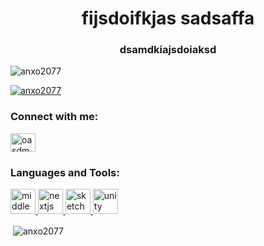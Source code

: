 <h1 align="center">fijsdoifkjas sadsaffa</h1>
<h3 align="center">dsamdkiajsdoiaksd</h3>

<p align="left"> <img src="https://komarev.com/ghpvc/?username=anxo2077&label=Profile%20views&color=0e75b6&style=flat" alt="anxo2077" /> </p>

<p align="left"> <a href="https://github.com/ryo-ma/github-profile-trophy"><img src="https://github-profile-trophy.vercel.app/?username=anxo2077" alt="anxo2077" /></a> </p>

<h3 align="left">Connect with me:</h3>
<p align="left">
<a href="https://instagram.com/oasdmosak" target="blank"><img align="center" src="https://raw.githubusercontent.com/rahuldkjain/github-profile-readme-generator/master/src/images/icons/Social/instagram.svg" alt="oasdmosak" height="30" width="40" /></a>
</p>

<h3 align="left">Languages and Tools:</h3>
<p align="left"> <a href="https://middlemanapp.com/" target="_blank" rel="noreferrer"> <img src="https://raw.githubusercontent.com/leungwensen/svg-icon/b84b3f3a3da329b7c1d02346865f8e98beb05413/dist/svg/logos/middleman.svg" alt="middleman" width="40" height="40"/> </a> <a href="https://nextjs.org/" target="_blank" rel="noreferrer"> <img src="https://cdn.worldvectorlogo.com/logos/nextjs-2.svg" alt="nextjs" width="40" height="40"/> </a> <a href="https://www.sketch.com/" target="_blank" rel="noreferrer"> <img src="https://www.vectorlogo.zone/logos/sketchapp/sketchapp-icon.svg" alt="sketch" width="40" height="40"/> </a> <a href="https://unity.com/" target="_blank" rel="noreferrer"> <img src="https://www.vectorlogo.zone/logos/unity3d/unity3d-icon.svg" alt="unity" width="40" height="40"/> </a> </p>

<p>&nbsp;<img align="center" src="https://github-readme-stats.vercel.app/api?username=anxo2077&show_icons=true&locale=en" alt="anxo2077" /></p>
